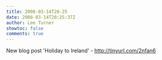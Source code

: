 ```yaml
---
title: 2008-03-14T20-25
date: 2008-03-14T20:25:37Z
author: Lee Turner
showtoc: false
comments: true
---
```


New blog post 'Holiday to Ireland' - http://tinyurl.com/2nfan6

